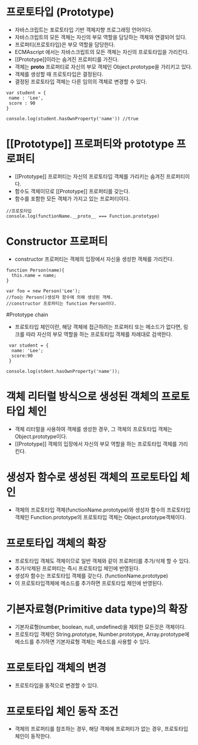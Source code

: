 
# 프로토타입 (Prototype)
- 자바스크립트는 포로토타입 기반 객체지향 프로그래밍 언어이다.
- 자바스크립트의 모든 객체는 자신의 부모 역할을 담당하는 객체와 연결되어 있다. 
- 프로퍼티(프로토타입)은 부모 역할을 담당한다. 
- ECMAscript 에서는 자바스크립트의 모든 객체는 자신의 프로토타입을 
가리킨다. 
- [[Prototype]]이라는 숨겨진 프로퍼티를 가진다. 
- 객체는 __proto__ 프로퍼티로 자신의 부모 객체인 Object.prototype을
가리키고 있다.
- 객체를 생성할 때 프로토타입은 결정된다.
- 결정된 프로토타입 객체는 다른 임의의 객체로 변경할 수 있다.

```
var student = {
 name : 'Lee',
 score : 90
}

console.log(student.hasOwnProperty('name')) //true
```

# [[Prototype]] 프로퍼티와 prototype 프로퍼티
- [[Prototype]] 프로퍼티는 자신의 프로토타입 객체를 가리키는 숨겨진 프로퍼티이다.
- 함수도 객체이므로 [[Prototype]] 프로퍼티를 갖는다.
- 함수를 포함한 모든 객체가 가지고 있는 프로퍼티이다.

```
//프로토타입
console.log(functionName.__proto__ === Function.prototype)
```

# Constructor 프로퍼티
- constructor 프로퍼티는 객체의 입장에서 자신을 생성한 객체를 가리킨다.

```
function Person(name){
  this.name = name;
}

var foo = new Person('Lee');
//foo는 Person()생성자 함수에 의해 생성된 객체.
//constructor 프로퍼티는 function Person이다.
```

#Prototype chain
- 프로토타입 체인이란, 해당 객체에 접근하려는 프로퍼티 또는 메소드가 없다면, 링크를 따라 자신의 
부모 역할을 하는 프로토타입 객체를 차례대로 검색한다.


```
 var student = {
  name: 'Lee';
  score:90
 }

console.log(stdent.hasOwnProperty('name'));
```

# 객체 리터럴 방식으로 생성된 객체의 프로토타입 체인
- 객체 리터럴을 사용하여 객체를 생성한 경우, 그 객체의 프로토타입 객체는 Object.prototype이다.
- [[Prototype]] 객체의 입장에서 자신의 부모 역할을 하는 프로토타입 객체를 가리킨다.


# 생성자 함수로 생성된 객체의 프로토타입 체인
- 객체의 프로토타입 객체(functionName.prototype)와 생성자 함수의 프로토타입 
객체인 Function.prototype의 프로토타입 객체는 Object.prototype객체이다.

# 프로토타입 객체의 확장
- 프로토타입 객체도 객체이므로 일반 객체와 같이 프로퍼티를 추가/삭제 할 수 있다.
- 추가/삭제된 프로퍼티는 즉시 프로토타입 체인에 반영된다.
- 생성자 함수는 프로토타입 객체를 갖는다. (functionName.prototype)
- 이 프로토타입객체에 메소드를 추가하면 프로토타입 체인에 반영된다.

# 기본자료형(Primitive data type)의 확장
- 기본자료형(number, boolean, null, undefined)을 제외한 모든것은 객체이다.
- 프로토타입 객체인 String.prototype, Number.prototype, Array.prototype에
메소드를 추가하면 기본자료형 객체는 메소드를 사용할 수 있다.

# 프로토타입 객체의 변경
- 프로토타입을 동적으로 변경할 수 있다.

# 프로토타입 체인 동작 조건
- 객체의 프로퍼티를 참조하는 경우, 해당 객체에 프로퍼티가 없는 경우, 프로토타입 체인이 동작한다.

